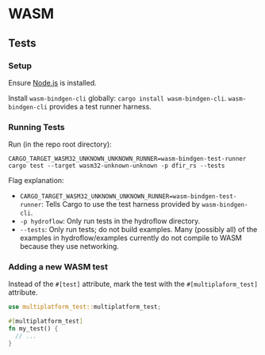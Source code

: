 # WASM

## Tests

### Setup

Ensure [Node.js](https://nodejs.org/) is installed.

Install `wasm-bindgen-cli` globally: `cargo install wasm-bindgen-cli`.
`wasm-bindgen-cli` provides a test runner harness.

### Running Tests

Run (in the repo root directory):

```
CARGO_TARGET_WASM32_UNKNOWN_UNKNOWN_RUNNER=wasm-bindgen-test-runner cargo test --target wasm32-unknown-unknown -p dfir_rs --tests
```

Flag explanation:

- `CARGO_TARGET_WASM32_UNKNOWN_UNKNOWN_RUNNER=wasm-bindgen-test-runner`: Tells
  Cargo to use the test harness provided by `wasm-bindgen-cli`.
- `-p hydroflow`: Only run tests in the hydroflow directory.
- `--tests`: Only run tests; do not build examples. Many (possibly all) of the
  examples in hydroflow/examples currently do not compile to WASM because they
  use networking.


### Adding a new WASM test

Instead of the `#[test]` attribute, mark the test with the
`#[multiplaform_test]` attribute.

```rust
use multiplatform_test::multiplatform_test;

#[multiplatform_test]
fn my_test() {
  // ...
}
```
